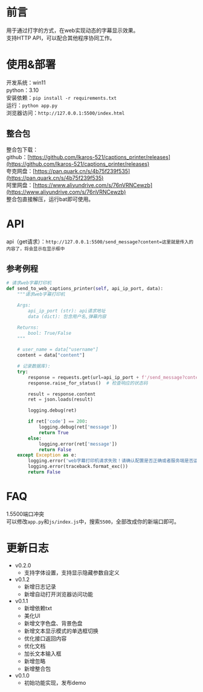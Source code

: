 # 前言
用于通过打字的方式，在web实现动态的字幕显示效果。  
支持HTTP API，可以配合其他程序协同工作。  

# 使用&部署
开发系统：win11  
python：3.10  
安装依赖：`pip install -r requirements.txt`  
运行：`python app.py`  
浏览器访问：`http://127.0.0.1:5500/index.html`  

## 整合包
整合包下载：  
github：[https://github.com/Ikaros-521/captions_printer/releases](https://github.com/Ikaros-521/captions_printer/releases)  
夸克网盘：[https://pan.quark.cn/s/4b75f239f535](https://pan.quark.cn/s/4b75f239f535)  
阿里网盘：[https://www.aliyundrive.com/s/76nVRNCewzb](https://www.aliyundrive.com/s/76nVRNCewzb)  
整合包直接解压，运行bat即可使用。  

# API

api（get请求）：`http://127.0.0.1:5500/send_message?content=这里就是传入的内容了，将会显示在显示框中`  

## 参考例程
```python
# 请求web字幕打印机
def send_to_web_captions_printer(self, api_ip_port, data):
    """请求web字幕打印机

    Args:
        api_ip_port (str): api请求地址
        data (dict): 包含用户名,弹幕内容

    Returns:
        bool: True/False
    """

    # user_name = data["username"]
    content = data["content"]

    # 记录数据库):
    try:
        response = requests.get(url=api_ip_port + f'/send_message?content={content}')
        response.raise_for_status()  # 检查响应的状态码

        result = response.content
        ret = json.loads(result)

        logging.debug(ret)

        if ret['code'] == 200:
            logging.debug(ret['message'])
            return True
        else:
            logging.error(ret['message'])
            return False
    except Exception as e:
        logging.error('web字幕打印机请求失败！请确认配置是否正确或者服务端是否运行！')
        logging.error(traceback.format_exc())
        return False
```

# FAQ
1.5500端口冲突  
可以修改`app.py`和`js/index.js`中，搜索`5500`，全部改成你的新端口即可。  

# 更新日志
- v0.2.0
  - 支持字体设置，支持显示隐藏参数自定义
- v0.1.2
  - 新增日志记录
  - 新增自动打开浏览器访问功能
- v0.1.1
  - 新增依赖txt
  - 美化UI
  - 新增文字色盘、背景色盘
  - 新增文本显示模式的单选框切换
  - 优化接口返回内容
  - 优化文档
  - 加长文本输入框
  - 新增忽略
  - 新增整合包
- v0.1.0
  - 初始功能实现，发布demo